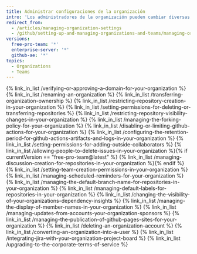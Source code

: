 ```yaml
---
title: Administrar configuraciones de la organización
intro: 'Los administradores de la organización pueden cambiar diversas configuraciones, incluidos los nombres de los repositorios que pertenecen a la organización y la membresía de equipo de los propietarios. Además, los administradores de la organización pueden eliminar a la organización y a todos sus repositorios.'
redirect_from:
  - /articles/managing-organization-settings
  - /github/setting-up-and-managing-organizations-and-teams/managing-organization-settings
versions:
  free-pro-team: '*'
  enterprise-server: '*'
  github-ae: '*'
topics:
  - Organizations
  - Teams
---
```


{% link_in_list /verifying-or-approving-a-domain-for-your-organization %}
{% link_in_list /renaming-an-organization %}
{% link_in_list /transferring-organization-ownership %}
{% link_in_list /restricting-repository-creation-in-your-organization %}
{% link_in_list /setting-permissions-for-deleting-or-transferring-repositories %}
{% link_in_list /restricting-repository-visibility-changes-in-your-organization %}
{% link_in_list /managing-the-forking-policy-for-your-organization %}
{% link_in_list /disabling-or-limiting-github-actions-for-your-organization %}
{% link_in_list /configuring-the-retention-period-for-github-actions-artifacts-and-logs-in-your-organization %}
{% link_in_list /setting-permissions-for-adding-outside-collaborators %}
{% link_in_list /allowing-people-to-delete-issues-in-your-organization %}{% if currentVersion == "free-pro-team@latest" %}
{% link_in_list /managing-discussion-creation-for-repositories-in-your-organization %}{% endif %}
{% link_in_list /setting-team-creation-permissions-in-your-organization %}
{% link_in_list /managing-scheduled-reminders-for-your-organization %}
{% link_in_list /managing-the-default-branch-name-for-repositories-in-your-organization %}
{% link_in_list /managing-default-labels-for-repositories-in-your-organization %}
{% link_in_list /changing-the-visibility-of-your-organizations-dependency-insights %}
{% link_in_list /managing-the-display-of-member-names-in-your-organization %}
{% link_in_list /managing-updates-from-accounts-your-organization-sponsors %}
{% link_in_list /managing-the-publication-of-github-pages-sites-for-your-organization %}
{% link_in_list /deleting-an-organization-account %}
{% link_in_list /converting-an-organization-into-a-user %}
{% link_in_list /integrating-jira-with-your-organization-project-board %}
{% link_in_list /upgrading-to-the-corporate-terms-of-service %}
